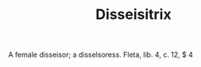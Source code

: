 ---
title: Disseisitrix
letter: D
permalink: "/definitions/bld-disseisitrix.html"
body: A female disseisor; a disselsoress. Fleta, lib. 4, c. 12, $ 4
published_at: '2018-07-07'
source: Black's Law Dictionary 2nd Ed (1910)
layout: post
---